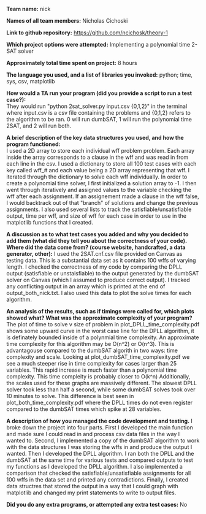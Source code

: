 **Team name:** nick   

**Names of all team members:** Nicholas Cichoski   

**Link to github repository:** https://github.com/ncichosk/theory-1  

**Which project options were attempted:** Implementing a polynomial time 2-SAT solver   

**Approximately total time spent on project:** 8 hours   

**The language you used, and a list of libraries you invoked:** python; time, sys, csv, matplotlib   

**How would a TA run your program (did you provide a script to run a test case?):**  
They would run "python 2sat_solver.py input.csv {0,1,2}" in the terminal where input.csv is a csv file containing the problems and {0,1,2} refers to the algorithm to be ran. 0 will run dumbSAT, 1 will run the polynomial time 2SAT, and 2 will run both.   

**A brief description of the key data structures you used, and how the program functioned:**  
I used a 2D array to store each individual wff problem problem. Each array inside the array corresponds to a clause in the wff and was read in from each line in the csv. I used a dictionary to store all 100 test cases with each key called wff_# and each value being a 2D array representing that wff. I iterated through the dictionary to solve each wff individually. In order to create a polynomial time solver, I first initialized a solution array to -1. I then went through iteratively and assigned values to the variable checking the wff after each assignment. If an assignement made a clause in the wff false, I would backtrack out of that "branch" of solutions and change the previous assignments. I also used several lists to track the satisfiable/unsatisfiable output, time per wff, and size of wff for each case in order to use in the matplotlib functions that I created.

**A discussion as to what test cases you added and why you decided to add them (what did they tell you about the correctness of your code). Where did the data come from? (course website, handcrafted, a data generator, other):** 
I used the 2SAT.cnf.csv file provided on Canvas as testing data. This is a substantial data set as it contains 100 wffs of varying length. I checked the correctness of my code by comparing the DPLL output (satisfiable or unstaisfiable) to the output generated by the dumbSAT solver on Canvas (which I assumed to produce correct output). I tracked any conflicting output in an array which is printed at the end of output_both_nick.txt. I also used this data to plot the solve times for each algorithm.

**An analysis of the results, such as if timings were called for, which plots showed what? What was the approximate complexity of your program?**
The plot of time to solve v size of problem in plot_DPLL_time_complexity.pdf shows some upward curve in the worst case line for the DPLL algorithm, it is definately bounded inside of a polynmial time complexity. An approximate time complexity for this algorithm may be O(n^2) or O(n^3). This is advantagouse compared to the dumbSAT algorith in two ways: time complexity and scale. Looking at plot_dumbSAT_time_complexity.pdf we see a much steeper rise in time complexity for cases larger than 25 variables. This rapid increase is much faster than a polynomial time complexity. This time compleity is probably closer to O(k^n) Additionally, the scales used for these graphs are massively different. The slowest DPLL solver took less than half a second, while some dumbSAT solves took over 10 minutes to solve. This difference is best seen in plot_both_time_complexity.pdf where the DPLL times do not even register compared to the dumbSAT times which spike at 28 variables.

**A description of how you managed the code development and testing.**
I broke down the project into four parts. First I developed the main function and made sure I could read in and process csv data files in the way I wanted to. Second, I implemented a copy of the dumbSAT algorithm to work with the data structures I was storing the wffs in and produce the output I wanted. Then I developed the DPLL algorithm. I ran both the DPLL and the dumbSAT at the same time for various tests and compared outputs to test my functions as I developed the DPLL algorithm. I also implemented a comparison that checked the satisfiable/unsatisfiable assignments for all 100 wffs in the data set and printed any contradictions. Finally, I created data structres that stored the output in a way that I could graph with matplotlib and changed my print statements to write to output files.

**Did you do any extra programs, or attempted any extra test cases:** No
